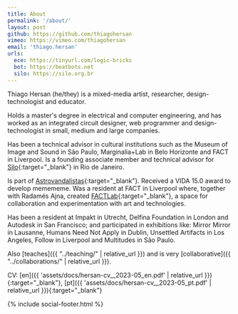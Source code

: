 ```yaml
---
title: About
permalink: '/about/'
layout: post
github: https://github.com/thiagohersan
vimeo: https://vimeo.com/thiagohersan
email: 'thiago.hersan'
urls:
  ece: https://tinyurl.com/logic-bricks
  bot: https://beatbots.net
  silo: https://silo.org.br
---
```

Thiago Hersan (he/they) is a mixed-media artist, researcher, design-technologist and educator.

Holds a master's degree in electrical and computer engineering, and has worked as an integrated circuit designer, web programmer and design-technologist in small, medium and large companies.

Has been a technical advisor in cultural institutions such as the Museum of Image and Sound in São Paulo, Marginalia+Lab in Belo Horizonte and FACT in Liverpool. Is a founding associate member and technical advisor for [Silo](https://silo.org.br){:target="_blank"} in Rio de Janeiro.

Is part of [Astrovandalistas](https://astrovandalistas.cc){:target="_blank"}. Received a VIDA 15.0 award to develop memememe. Was a resident at FACT in Liverpool where, together with Radamés Ajna, created [FACTLab](https://fact.alab.space){:target="_blank"}, a space for collaboration and experimentation with art and technologies.

Has been a resident at Impakt in Utrecht, Delfina Foundation in London and Autodesk in San Francisco; and participated in exhibitions like: Mirror Mirror in Lausanne, Humans Need Not Apply in Dublin, Unsettled Artifacts in Los Angeles, Follow in Liverpool and Multitudes in São Paulo.

Also [teaches]({{ "../teaching/" | relative_url }}) and is very [collaborative]({{ "../collaborations/" | relative_url }}).

CV: [en]({{ 'assets/docs/hersan-cv__2023-05_en.pdf' | relative_url }}){:target="_blank"},
    [pt]({{ 'assets/docs/hersan-cv__2023-05_pt.pdf' | relative_url }}){:target="_blank"}

<!-- {% include vimeo.html id="66541476" %} -->
{% include social-footer.html %}
